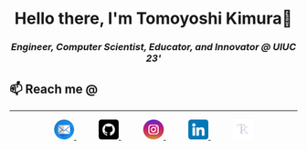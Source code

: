 <h1 align="center"> Hello there, I'm Tomoyoshi Kimura👋 </h1>
<h3 align="center" style="font-style: italic"> Engineer, Computer Scientist, Educator, and Innovator @ UIUC 23'</h3>
<h2>📫 Reach me @</h2>
<hr>
<div align="center">
    <a href="mailto:tomoyoshki@gmail.com" target="_blank">
        <img src="./icons/email.png" width="7%"/>
    </a>
    <img width="7%" />
    <a href="https://github.com/tomoyoshki" target="_blank">
        <img src="./icons/github.png" width="7%"/>
    </a>
    <img width="7%" />
    <a href="https://www.instagram.com/tommy_kimura" target="_blank">
        <img src="./icons/instagram.png" width="7%"/>
    </a>
    <img width="7%" />
    <a href="https://www.linkedin.com/in/tomoyoshi-kimura/" target="_blank">
        <img src="./icons/linkedin.png" width="7%"/>
    </a>
    <img width="7%" />
    <a href="http://tomoyoshikimura.com" target="_blank">
        <img src="./icons/tk.png" width="7%"/>
    </a>
</div>
